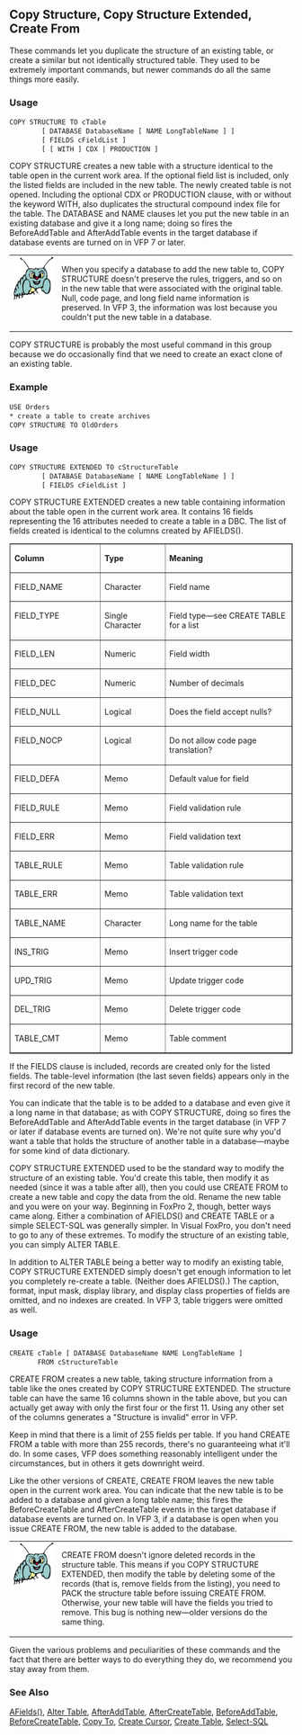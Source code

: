 ## Copy Structure, Copy Structure Extended, Create From

These commands let you duplicate the structure of an existing table, or create a similar but not identically structured table. They used to be extremely important commands, but newer commands do all the same things more easily.

### Usage

```foxpro
COPY STRUCTURE TO cTable
        [ DATABASE DatabaseName [ NAME LongTableName ] ]
        [ FIELDS cFieldList ]
        [ [ WITH ] CDX | PRODUCTION ]
```

COPY STRUCTURE creates a new table with a structure identical to the table open in the current work area. If the optional field list is included, only the listed fields are included in the new table. The newly created table is not opened. Including the optional CDX or PRODUCTION clause, with or without the keyword WITH, also duplicates the structural compound index file for the table. The DATABASE and NAME clauses let you put the new table in an existing database and give it a long name; doing so fires the BeforeAddTable and AfterAddTable events in the target database if database events are turned on in VFP 7 or later.

<table border=0 cellspacing=0 cellpadding=0 width=100%>
<tr>
  <td width=17% valign=top>
<img width=95 height=78 src="bug.gif"></p>
  </td>
  <td width=83%>
  <p>When you specify a database to add the new table to, COPY STRUCTURE doesn't preserve the rules, triggers, and so on in the new table that were associated with the original table. Null, code page, and long field name information is preserved. In VFP 3, the information was lost because you couldn't put the new table in a database.</p>
  </td>
 </tr>
</table>

COPY STRUCTURE is probably the most useful command in this group because we do occasionally find that we need to create an exact clone of an existing table.

### Example

```foxpro
USE Orders
* create a table to create archives
COPY STRUCTURE TO OldOrders
```
### Usage

```foxpro
COPY STRUCTURE EXTENDED TO cStructureTable
        [ DATABASE DatabaseName [ NAME LongTableName ] ]
        [ FIELDS cFieldList ]
```

COPY STRUCTURE EXTENDED creates a new table containing information about the table open in the current work area. It contains 16 fields representing the 16 attributes needed to create a table in a DBC. The list of fields created is identical to the columns created by AFIELDS(). 

<table width=100% border cellspacing=0 cellpadding=0>
<tr>
  <td width=32% valign=top>
  <p><b>Column</b></p>
  </td>
  <td width=23% valign=top>
  <p><b>Type</b></p>
  </td>
  <td width=45% valign=top>
  <p><b>Meaning</b></p>
  </td>
 </tr>
<tr>
  <td width=32% valign=top>
  <p>FIELD_NAME</p>
  </td>
  <td width=23% valign=top>
  <p>Character</p>
  </td>
  <td width=45% valign=top>
  <p>Field name</p>
  </td>
 </tr>
<tr>
  <td width=32% valign=top>
  <p>FIELD_TYPE</p>
  </td>
  <td width=23% valign=top>
  <p>Single Character</p>
  </td>
  <td width=45% valign=top>
  <p>Field type&mdash;see CREATE TABLE for a list</p>
  </td>
 </tr>
<tr>
  <td width=32% valign=top>
  <p>FIELD_LEN</p>
  </td>
  <td width=23% valign=top>
  <p>Numeric</p>
  </td>
  <td width=45% valign=top>
  <p>Field width</p>
  </td>
 </tr>
<tr>
  <td width=32% valign=top>
  <p>FIELD_DEC</p>
  </td>
  <td width=23% valign=top>
  <p>Numeric</p>
  </td>
  <td width=45% valign=top>
  <p>Number of decimals</p>
  </td>
 </tr>
<tr>
  <td width=32% valign=top>
  <p>FIELD_NULL</p>
  </td>
  <td width=23% valign=top>
  <p>Logical</p>
  </td>
  <td width=45% valign=top>
  <p>Does the field accept nulls?</p>
  </td>
 </tr>
<tr>
  <td width=32% valign=top>
  <p>FIELD_NOCP</p>
  </td>
  <td width=23% valign=top>
  <p>Logical</p>
  </td>
  <td width=45% valign=top>
  <p>Do not allow code page translation?</p>
  </td>
 </tr>
<tr>
  <td width=32% valign=top>
  <p>FIELD_DEFA</p>
  </td>
  <td width=23% valign=top>
  <p>Memo</p>
  </td>
  <td width=45% valign=top>
  <p>Default value for field</p>
  </td>
 </tr>
<tr>
  <td width=32% valign=top>
  <p>FIELD_RULE</p>
  </td>
  <td width=23% valign=top>
  <p>Memo</p>
  </td>
  <td width=45% valign=top>
  <p>Field validation rule</p>
  </td>
 </tr>
<tr>
  <td width=32% valign=top>
  <p>FIELD_ERR</p>
  </td>
  <td width=23% valign=top>
  <p>Memo</p>
  </td>
  <td width=45% valign=top>
  <p>Field validation text</p>
  </td>
 </tr>
<tr>
  <td width=32% valign=top>
  <p>TABLE_RULE</p>
  </td>
  <td width=23% valign=top>
  <p>Memo</p>
  </td>
  <td width=45% valign=top>
  <p>Table validation rule</p>
  </td>
 </tr>
<tr>
  <td width=32% valign=top>
  <p>TABLE_ERR</p>
  </td>
  <td width=23% valign=top>
  <p>Memo</p>
  </td>
  <td width=45% valign=top>
  <p>Table validation text</p>
  </td>
 </tr>
<tr>
  <td width=32% valign=top>
  <p>TABLE_NAME</p>
  </td>
  <td width=23% valign=top>
  <p>Character</p>
  </td>
  <td width=45% valign=top>
  <p>Long name for the table</p>
  </td>
 </tr>
<tr>
  <td width=32% valign=top>
  <p>INS_TRIG</p>
  </td>
  <td width=23% valign=top>
  <p>Memo</p>
  </td>
  <td width=45% valign=top>
  <p>Insert trigger code</p>
  </td>
 </tr>
<tr>
  <td width=32% valign=top>
  <p>UPD_TRIG</p>
  </td>
  <td width=23% valign=top>
  <p>Memo</p>
  </td>
  <td width=45% valign=top>
  <p>Update trigger code</p>
  </td>
 </tr>
<tr>
  <td width=32% valign=top>
  <p>DEL_TRIG</p>
  </td>
  <td width=23% valign=top>
  <p>Memo</p>
  </td>
  <td width=45% valign=top>
  <p>Delete trigger code</p>
  </td>
 </tr>
<tr>
  <td width=32% valign=top>
  <p>TABLE_CMT</p>
  </td>
  <td width=23% valign=top>
  <p>Memo</p>
  </td>
  <td width=45% valign=top>
  <p>Table comment</p>
  </td>
 </tr>
</table>

If the FIELDS clause is included, records are created only for the listed fields. The table-level information (the last seven fields) appears only in the first record of the new table.

You can indicate that the table is to be added to a database and even give it a long name in that database; as with COPY STRUCTURE, doing so fires the BeforeAddTable and AfterAddTable events in the target database (in VFP 7 or later if database events are turned on). We're not quite sure why you'd want a table that holds the structure of another table in a database&mdash;maybe for some kind of data dictionary.

COPY STRUCTURE EXTENDED used to be the standard way to modify the structure of an existing table. You'd create this table, then modify it as needed (since it was a table after all), then you could use CREATE FROM to create a new table and copy the data from the old. Rename the new table and you were on your way. Beginning in FoxPro 2, though, better ways came along. Either a combination of AFIELDS() and CREATE TABLE or a simple SELECT-SQL was generally simpler. In Visual FoxPro, you don't need to go to any of these extremes. To modify the structure of an existing table, you can simply ALTER TABLE.

In addition to ALTER TABLE being a better way to modify an existing table, COPY STRUCTURE EXTENDED simply doesn't get enough information to let you completely re-create a table. (Neither does AFIELDS().) The caption, format, input mask, display library, and display class properties of fields are omitted, and no indexes are created. In VFP 3, table triggers were omitted as well.

### Usage

```foxpro
CREATE cTable [ DATABASE DatabaseName NAME LongTableName ]
       FROM cStructureTable
```

CREATE FROM creates a new table, taking structure information from a table like the ones created by COPY STRUCTURE EXTENDED. The structure table can have the same 16 columns shown in the table above, but you can actually get away with only the first four or the first 11. Using any other set of the columns generates a "Structure is invalid" error in VFP. 

Keep in mind that there is a limit of 255 fields per table. If you hand CREATE FROM a table with more than 255 records, there's no guaranteeing what it'll do. In some cases, VFP does something reasonably intelligent under the circumstances, but in others it gets downright weird.

Like the other versions of CREATE, CREATE FROM leaves the new table open in the current work area. You can indicate that the new table is to be added to a database and given a long table name; this fires the BeforeCreateTable and AfterCreateTable events in the target database if database events are turned on. In VFP 3, if a database is open when you issue CREATE FROM, the new table is added to the database.

<table border=0 cellspacing=0 cellpadding=0 width=100%>
<tr>
  <td width=17% valign=top>
<img width=95 height=77 src="bug.gif"></p>
  </td>
  <td width=83%>
  <p>CREATE FROM doesn't ignore deleted records in the structure table. This means if you COPY STRUCTURE EXTENDED, then modify the table by deleting some of the records (that is, remove fields from the listing), you need to PACK the structure table before issuing CREATE FROM. Otherwise, your new table will have the fields you tried to remove. This bug is nothing new&mdash;older versions do the same thing.</p>
  </td>
 </tr>
</table>

Given the various problems and peculiarities of these commands and the fact that there are better ways to do everything they do, we recommend you stay away from them.

### See Also

[AFields()](s4g292.md), [Alter Table](s4g332.md), [AfterAddTable](s4g835.md), [AfterCreateTable](s4g835.md), [BeforeAddTable](s4g835.md), [BeforeCreateTable](s4g835.md), [Copy To](s4g059.md), [Create Cursor](s4g070.md), [Create Table](s4g071.md), [Select-SQL](s4g088.md)